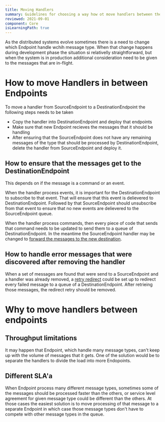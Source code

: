 ```yaml
---
title: Moving Handlers
summary: Guidelines for choosing a way how ot move handlers between the endpoints
reviewed: 2021-09-01
component: Core
isLearningPath: true
---
```


As the distributed systems evolve sometimes there is a need to change which Endpoint handle wchih message type. When that change happens during development phase the situation si relativelly straightforward, but when the system is in production additional consideration need to be given to the messages that are in-flight. 

# How to move Handlers in between Endpoints

To move a handler from SourceEndpoint to a DestinationEndpoint the following steps needs to be taken

 - Copy the handler into DestinationEndpoint and deploy that endpoints
 - Make sure that new Endpoint recieves the messages that it should be handling
 - After ensuring that the SourceEndpoint does not have any remaining messages of the type that should be processed by DestinationEndpoint, delete the handler from SourceEndpoint and deploy it.

## How to ensure that the messages get to the DestinationEndpoint

This depends on if the message is a command or an event. 

When the handler process events, it is important for the DestinationEndpoint to subscribe to that event. That will ensure that this event is delievered to DestinationEndpoint. Followed by that SourceEndpoint should unsubscribe from that event to ensure that no new events are delievered to the SourceEndpoint queue.

When the handler process commands, then every piece of code that sends that command needs to be updated to send them to a queue of DestinationEndpoint. In the meantime the SourceEndpoint handler may be changed to [forward the messages to the new destination](nservicebus/messaging/forwarding). 

## How to handle error messages that were discovered after removing the handler

When a set of messages are found that were send to a SourceEndpoint and a handler was already removed, a [retry redirect](servicepulse/redirect) could be set up to redirect every failed message to a queue of a DestinationEndpoint. After retrieing those messages, the redirect retry should be removed. 

# Why to move handlers between endpoints

## Throughput limitations

It may happen that Endpoint, which handle many message types, can't keep up with the volume of messages that it gets. One of the solution would be to separate the handlers to divide the load into more Endopoints. 

## Different SLA'a

When Endpoint process many different message types, sometimes some of the messages should be processed faster than the others, or service level agreement for given message type could be different than the others. At those cases the easiest solution is to move processing of that message to a separate Endpoint in which case those message types don't have to compete with other message types in the queue. 


